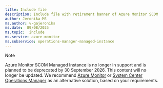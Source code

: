 ```yaml
---
title: Include file
description: Include file with retirement banner of Azure Monitor SCOM Managed Instance
author: Jeronika-MS
ms.author: v-gajeronika
ms.date:  09/08/2025
ms.topic:  include
ms.service: azure-monitor
ms.subservice: operations-manager-managed-instance
---
```


>[!NOTE]
>Azure Monitor SCOM Managed Instance is no longer in support and is planned to be deprecated by 30 September 2026. This content will no longer be updated. We recommend [Azure Monitor](/azure/azure-monitor/scom-manage-instance/migrate-to-azure-monitor) or [System Center Operations Manager](/azure/azure-monitor/scom-manage-instance/migrate-to-operations-manager) as an alternative solution, based on your requirements.
